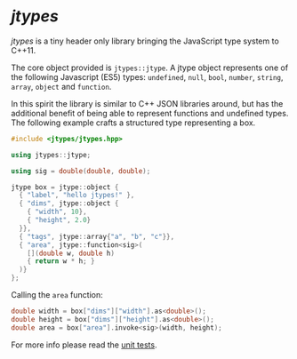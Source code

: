 *jtypes*
========

*jtypes* is a tiny header only library bringing the JavaScript type system to C++11.

The core object provided is `jtypes::jtype`. A jtype object represents one of the following Javascript (ES5) types:  `undefined`, `null`, `bool`, `number`, `string`, `array`, `object` and `function`.

In this spirit the library is similar to C++ JSON libraries around, but has the additional benefit of being able to represent functions and undefined types. The following example crafts a structured type representing a box.

```c++
#include <jtypes/jtypes.hpp>

using jtypes::jtype;

using sig = double(double, double);

jtype box = jtype::object {
  { "label", "hello jtypes!" },
  { "dims", jtype::object {
    { "width", 10},
    { "height", 2.0}
  }},
  { "tags", jtype::array{"a", "b", "c"}},
  { "area", jtype::function<sig>(
    [](double w, double h)
    { return w * h; }
  )}
};
```
Calling the `area` function:

```c++
double width = box["dims"]["width"].as<double>();
double height = box["dims"]["height"].as<double>();
double area = box["area"].invoke<sig>(width, height);
```

For more info please read the [unit tests](tests/test_jtypes.cpp).

